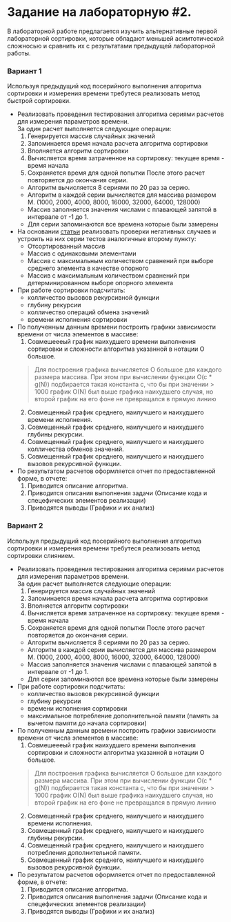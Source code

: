 Задание на лабораторную #2.
============
В лабораторной работе предлагается изучить альтернативные первой лабораторной сортировки, которые обладают меньшей асимтотической сложносью и сравнить их с результатами предыдущей лабораторной работы.


### Вариант 1

Используя предыдущий код посерийного выполнения алгоритма сортировки и измерения времени требутеся реализовать метод быстрой сортировки.

- Реализовать проведения тестирования алгоритма сериями расчетов для измерения параметров времени.  
  За один расчет выполняется следующие операции:
  1. Генерируется массив случайных значений
  2. Запоминается время начала расчета алгоритма сортировки
  3. Вполняется алгоритм сортировки 
  4. Вычисляется время затраченное на сортировку: текущее время - время начала
  5. Сохраняется время для одной попытки
  После этого расчет повторяется до окончания серии.
  - Алгоритм вычисляется 8 сериями по 20 раз за серию.
  - Алгоритм в каждой серии вычисляется для массива размером M. (1000, 2000, 4000, 8000, 16000, 32000, 64000, 128000)
  - Массив заполняется значения числами с плавающей запятой в интервале от -1 до 1.
  - Для серии запоминаются все времена которые были замерены
- На основании [статьи](https://neerc.ifmo.ru/wiki/index.php?title=%D0%91%D1%8B%D1%81%D1%82%D1%80%D0%B0%D1%8F_%D1%81%D0%BE%D1%80%D1%82%D0%B8%D1%80%D0%BE%D0%B2%D0%BA%D0%B0#.D0.A1.D0.BF.D0.BE.D1.81.D0.BE.D0.B1_.D0.BF.D0.BE.D1.81.D1.82.D1.80.D0.BE.D0.B8.D1.82.D1.8C_.D0.BC.D0.B0.D1.81.D1.81.D0.B8.D0.B2_.D1.81_.D0.BC.D0.B0.D0.BA.D1.81.D0.B8.D0.BC.D0.B0.D0.BB.D1.8C.D0.BD.D1.8B.D0.BC_.D0.BA.D0.BE.D0.BB.D0.B8.D1.87.D0.B5.D1.81.D1.82.D0.B2.D0.BE.D0.BC_.D1.81.D1.80.D0.B0.D0.B2.D0.BD.D0.B5.D0.BD.D0.B8.D0.B9_.D0.BF.D1.80.D0.B8_.D0.B2.D1.8B.D0.B1.D0.BE.D1.80.D0.B5_.D1.81.D1.80.D0.B5.D0.B4.D0.BD.D0.B5.D0.B3.D0.BE_.D1.8D.D0.BB.D0.B5.D0.BC.D0.B5.D0.BD.D1.82.D0.B0_.D0.B2_.D0.BA.D0.B0.D1.87.D0.B5.D1.81.D1.82.D0.B2.D0.B5_.D0.BE.D0.BF.D0.BE.D1.80.D0.BD.D0.BE.D0.B3.D0.BE)
   реализовать проверки негативных случаев и устроить на них серии тестов аналогичные второму пункту:
  - Отсортированный массив
  - Массив с одинаковыми элементами
  - Массив с максимальным количеством сравнений при выборе среднего элемента в качестве опорного
  - Массив с максимальным количеством сравнений при детерминированном выборе опорного элемента
- При работе сортировки подсчитать:
  - колличество вызовов рекурсивной функции
  - глубину рекурсии
  - колличество операций обмена значений
  - времени исполнения сортировки
- По полученным данным времени построить графики зависимости времени от числа элементов в массиве:
  1. Совмешеееый график наихудшего времени выполнения сортировки и сложности алгоритма указанной в нотации O большое.  
    > Для построения графика вычисляется O большое для каждого размера массива. При этом при вычислении функции O(c * g(N)) подбирается такая константа с, что бы при значении > 1000 график O(N) был выше графика наихудшего случая, но второй график на его фоне не превращался в прямую линию 
  2. Совмещенный график среднего, наилучшего и наихудшего времени исполнения.
  3. Совмещенный график среднего, наилучшего и наихудшего глубины рекурсии.
  4. Совмещенный график среднего, наилучшего и наихудшего колличества обменов значений.
  5. Совмещенный график среднего, наилучшего и наихудшего вызовов рекурсивной функции.
- По результатом расчетов оформляется отчет по предоставленной форме, в отчете:
  1. Приводится описание алгоритма.
  2. Приводится описания выполнения задачи (Описание кода и спецефических элементов реализации)
  3. Приводятся выводы (Графики и их анализ)


### Вариант 2

Используя предыдущий код посерийного выполнения алгоритма сортировки и измерения времени требутеся реализовать метод сортировки слиянием.

- Реализовать проведения тестирования алгоритма сериями расчетов для измерения параметров времени.  
  За один расчет выполняется следующие операции:
  1. Генерируется массив случайных значений
  2. Запоминается время начала расчета алгоритма сортировки
  3. Вполняется алгоритм сортировки 
  4. Вычисляется время затраченное на сортировку: текущее время - время начала
  5. Сохраняется время для одной попытки
  После этого расчет повторяется до окончания серии.
  - Алгоритм вычисляется 8 сериями по 20 раз за серию.
  - Алгоритм в каждой серии вычисляется для массива размером M. (1000, 2000, 4000, 8000, 16000, 32000, 64000, 128000)
  - Массив заполняется значения числами с плавающей запятой в интервале от -1 до 1.
  - Для серии запоминаются все времена которые были замерены
- При работе сортировки подсчитать:
  - колличество вызовов рекурсивной функции
  - глубину рекурсии
  - времени исполнения сортировки
  - максимальное потребление дополнительной памяти (память за вычетом памяти до начала сортировки)
- По полученным данным времени построить графики зависимости времени от числа элементов в массиве:
  1. Совмешеееый график наихудшего времени выполнения сортировки и сложности алгоритма указанной в нотации O большое.  
    > Для построения графика вычисляется O большое для каждого размера массива. При этом при вычислении функции O(c * g(N)) подбирается такая константа с, что бы при значении > 1000 график O(N) был выше графика наихудшего случая, но второй график на его фоне не превращался в прямую линию 
  2. Совмещенный график среднего, наилучшего и наихудшего времени исполнения.
  3. Совмещенный график среднего, наилучшего и наихудшего глубины рекурсии.
  4. Совмещенный график среднего, наилучшего и наихудшего потребления дополнительной памяти.
  5. Совмещенный график среднего, наилучшего и наихудшего вызовов рекурсивной функции.
- По результатом расчетов оформляется отчет по предоставленной форме, в отчете:
  1. Приводится описание алгоритма.
  2. Приводится описания выполнения задачи (Описание кода и спецефических элементов реализации)
  3. Приводятся выводы (Графики и их анализ)
